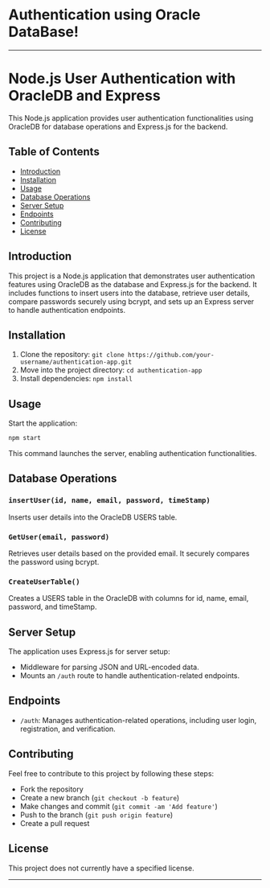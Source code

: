 ﻿# Authentication using Oracle DataBase!

---

# Node.js User Authentication with OracleDB and Express

This Node.js application provides user authentication functionalities using OracleDB for database operations and Express.js for the backend.

## Table of Contents

- [Introduction](#introduction)
- [Installation](#installation)
- [Usage](#usage)
- [Database Operations](#database-operations)
- [Server Setup](#server-setup)
- [Endpoints](#endpoints)
- [Contributing](#contributing)
- [License](#license)

## Introduction

This project is a Node.js application that demonstrates user authentication features using OracleDB as the database and Express.js for the backend. It includes functions to insert users into the database, retrieve user details, compare passwords securely using bcrypt, and sets up an Express server to handle authentication endpoints.

## Installation

1. Clone the repository: `git clone https://github.com/your-username/authentication-app.git`
2. Move into the project directory: `cd authentication-app`
3. Install dependencies: `npm install`

## Usage

Start the application:

```bash
npm start
```

This command launches the server, enabling authentication functionalities.

## Database Operations

### `insertUser(id, name, email, password, timeStamp)`

Inserts user details into the OracleDB USERS table.

### `GetUser(email, password)`

Retrieves user details based on the provided email. It securely compares the password using bcrypt.

### `CreateUserTable()`

Creates a USERS table in the OracleDB with columns for id, name, email, password, and timeStamp.

## Server Setup

The application uses Express.js for server setup:

- Middleware for parsing JSON and URL-encoded data.
- Mounts an `/auth` route to handle authentication-related endpoints.

## Endpoints

- `/auth`: Manages authentication-related operations, including user login, registration, and verification.

## Contributing

Feel free to contribute to this project by following these steps:
- Fork the repository
- Create a new branch (`git checkout -b feature`)
- Make changes and commit (`git commit -am 'Add feature'`)
- Push to the branch (`git push origin feature`)
- Create a pull request

## License

This project does not currently have a specified license.

---
